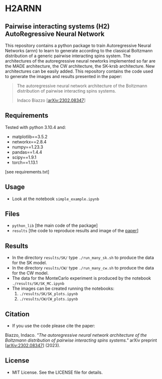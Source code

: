 # H2ARNN 
## Pairwise interacting systems (H2) AutoRegressive Neural Network

This repository contains a python package to train Autoregressive Neural Networks (arnn) to learn to generate according to the classical Boltzmann distribution of a generic pairwise interacting spins system.  The architectures of the autoregressive neural newtorks implemented so far are the MADE architecture, the CW architecture, the SK-krsb architecture. New architectures can be easily added.
This repository contains the code used to generate the images and results presented in the paper: 

 > The autoregressive neural network architecture of the Boltzmann distribution of pairwise interacting spins systems.
 >
 > Indaco Biazzo [[arXiv:2302.08347](https://arxiv.org/abs/2302.08347)]


## Requirements
Tested with python 3.10.4 and:
- matplotlib==3.5.2
- networkx==2.8.4
- numpy==1.23.3
- pandas==1.4.4
- scipy==1.9.1
- torch==1.13.1

[see requirements.txt]

## Usage
- Look at the notebook `simple_example.ipynb`

## Files
- `python_lib` [the main code of the package] 
- `results` [the code to reproduce results and image of the [paper]()] 

## Results
- In the directory `results/SK/` type `./run_many_sk.sh` to produce the data for the SK model. 
- In the directory `results/CW/` type `./run_many_cw.sh` to produce the data for the CW model. 
- The data for the MonteCarlo experiment is produced by the notebook `./results/SK/SK_MC.ipynb` 
- The images can be created running the notebooks:
    1. `./results/SK/SK_plots.ipynb`
    2. `./results/CW/CW_plots.ipynb`

## Citation
- If you use the code please cite the paper:


Biazzo, Indaco. *"The autoregressive neural network architecture of the Boltzmann distribution of pairwise interacting spins systems."* arXiv preprint [[arXiv:2302.08347](https://arxiv.org/abs/2302.08347)] (2023).

## License
- MIT License. See the LICENSE file for details.
